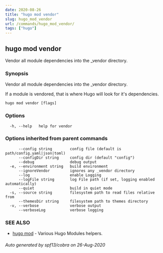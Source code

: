 ```yaml
---
date: 2020-08-26
title: "hugo mod vendor"
slug: hugo_mod_vendor
url: /commands/hugo_mod_vendor/
tags: ["hugo"]
---
```

## hugo mod vendor

Vendor all module dependencies into the _vendor directory.

### Synopsis

Vendor all module dependencies into the _vendor directory.

If a module is vendored, that is where Hugo will look for it's dependencies.


```
hugo mod vendor [flags]
```

### Options

```
  -h, --help   help for vendor
```

### Options inherited from parent commands

```
      --config string        config file (default is path/config.yaml|json|toml)
      --configDir string     config dir (default "config")
      --debug                debug output
  -e, --environment string   build environment
      --ignoreVendor         ignores any _vendor directory
      --log                  enable Logging
      --logFile string       log File path (if set, logging enabled automatically)
      --quiet                build in quiet mode
  -s, --source string        filesystem path to read files relative from
      --themesDir string     filesystem path to themes directory
  -v, --verbose              verbose output
      --verboseLog           verbose logging
```

### SEE ALSO

* [hugo mod](/commands/hugo_mod/)	 - Various Hugo Modules helpers.

###### Auto generated by spf13/cobra on 26-Aug-2020
